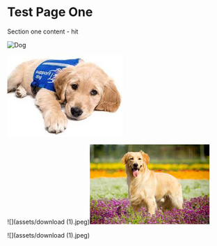 # Test Page One

Section one content - hit

![Dog](/assets/dog.jpg)

![](download.jpeg)

![](assets/download (1).jpeg)![](golden.jpeg)

![](assets/download (1).jpeg)